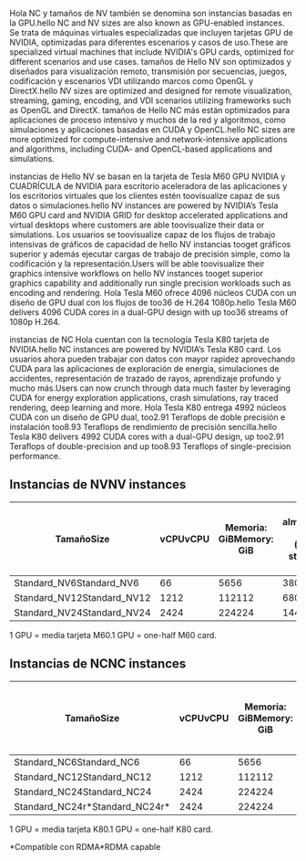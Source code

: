 
<span data-ttu-id="2002b-101">Hola NC y tamaños de NV también se denomina son instancias basadas en la GPU.</span><span class="sxs-lookup"><span data-stu-id="2002b-101">hello NC and NV sizes are also known as GPU-enabled instances.</span></span> <span data-ttu-id="2002b-102">Se trata de máquinas virtuales especializadas que incluyen tarjetas GPU de NVIDIA, optimizadas para diferentes escenarios y casos de uso.</span><span class="sxs-lookup"><span data-stu-id="2002b-102">These are specialized virtual machines that include NVIDIA's GPU cards, optimized for different scenarios and use cases.</span></span> <span data-ttu-id="2002b-103">tamaños de Hello NV son optimizados y diseñados para visualización remoto, transmisión por secuencias, juegos, codificación y escenarios VDI utilizando marcos como OpenGL y DirectX.</span><span class="sxs-lookup"><span data-stu-id="2002b-103">hello NV sizes are optimized and designed for remote visualization, streaming, gaming, encoding, and VDI scenarios utilizing frameworks such as OpenGL and DirectX.</span></span> <span data-ttu-id="2002b-104">tamaños de Hello NC más están optimizados para aplicaciones de proceso intensivo y muchos de la red y algoritmos, como simulaciones y aplicaciones basadas en CUDA y OpenCL.</span><span class="sxs-lookup"><span data-stu-id="2002b-104">hello NC sizes are more optimized for compute-intensive and network-intensive applications and algorithms, including CUDA- and OpenCL-based applications and simulations.</span></span> 


<span data-ttu-id="2002b-105">instancias de Hello NV se basan en la tarjeta de Tesla M60 GPU NVIDIA y CUADRÍCULA de NVIDIA para escritorio aceleradora de las aplicaciones y los escritorios virtuales que los clientes estén toovisualize capaz de sus datos o simulaciones.</span><span class="sxs-lookup"><span data-stu-id="2002b-105">hello NV instances are powered by NVIDIA’s Tesla M60 GPU card and NVIDIA GRID for desktop accelerated applications and virtual desktops where customers are able toovisualize their data or simulations.</span></span> <span data-ttu-id="2002b-106">Los usuarios se toovisualize capaz de los flujos de trabajo intensivas de gráficos de capacidad de hello NV instancias tooget gráficos superior y además ejecutar cargas de trabajo de precisión simple, como la codificación y la representación.</span><span class="sxs-lookup"><span data-stu-id="2002b-106">Users will be able toovisualize their graphics intensive workflows on hello NV instances tooget superior graphics capability and additionally run single precision workloads such as encoding and rendering.</span></span> <span data-ttu-id="2002b-107">Hola Tesla M60 ofrece 4096 núcleos CUDA con un diseño de GPU dual con los flujos de too36 de H.264 1080p.</span><span class="sxs-lookup"><span data-stu-id="2002b-107">hello Tesla M60 delivers 4096 CUDA cores in a dual-GPU design with up too36 streams of 1080p H.264.</span></span> 

<span data-ttu-id="2002b-108">instancias de NC Hola cuentan con la tecnología Tesla K80 tarjeta de NVIDIA.</span><span class="sxs-lookup"><span data-stu-id="2002b-108">hello NC instances are powered by NVIDIA’s Tesla K80 card.</span></span> <span data-ttu-id="2002b-109">Los usuarios ahora pueden trabajar con datos con mayor rapidez aprovechando CUDA para las aplicaciones de exploración de energía, simulaciones de accidentes, representación de trazado de rayos, aprendizaje profundo y mucho más.</span><span class="sxs-lookup"><span data-stu-id="2002b-109">Users can now crunch through data much faster by leveraging CUDA for energy exploration applications, crash simulations, ray traced rendering, deep learning and more.</span></span> <span data-ttu-id="2002b-110">Hola Tesla K80 entrega 4992 núcleos CUDA con un diseño de GPU dual, too2.91 Teraflops de doble precisión e instalación too8.93 Teraflops de rendimiento de precisión sencilla.</span><span class="sxs-lookup"><span data-stu-id="2002b-110">hello Tesla K80 delivers 4992 CUDA cores with a dual-GPU design, up too2.91 Teraflops of double-precision and up too8.93 Teraflops of single-precision performance.</span></span>

## <a name="nv-instances"></a><span data-ttu-id="2002b-111">Instancias de NV</span><span class="sxs-lookup"><span data-stu-id="2002b-111">NV instances</span></span>

| <span data-ttu-id="2002b-112">Tamaño</span><span class="sxs-lookup"><span data-stu-id="2002b-112">Size</span></span> | <span data-ttu-id="2002b-113">vCPU</span><span class="sxs-lookup"><span data-stu-id="2002b-113">vCPU</span></span> | <span data-ttu-id="2002b-114">Memoria: GiB</span><span class="sxs-lookup"><span data-stu-id="2002b-114">Memory: GiB</span></span> | <span data-ttu-id="2002b-115">GiB de almacenamiento temporal (SSD)</span><span class="sxs-lookup"><span data-stu-id="2002b-115">Temp storage (SSD) GiB</span></span> | <span data-ttu-id="2002b-116">GPU</span><span class="sxs-lookup"><span data-stu-id="2002b-116">GPU</span></span> | <span data-ttu-id="2002b-117">Número máximo de discos de datos</span><span class="sxs-lookup"><span data-stu-id="2002b-117">Maximum data disks</span></span> |
| --- | --- | --- | --- | --- | --- |
| <span data-ttu-id="2002b-118">Standard_NV6</span><span class="sxs-lookup"><span data-stu-id="2002b-118">Standard_NV6</span></span> |<span data-ttu-id="2002b-119">6</span><span class="sxs-lookup"><span data-stu-id="2002b-119">6</span></span> |<span data-ttu-id="2002b-120">56</span><span class="sxs-lookup"><span data-stu-id="2002b-120">56</span></span> |<span data-ttu-id="2002b-121">380</span><span class="sxs-lookup"><span data-stu-id="2002b-121">380</span></span> | <span data-ttu-id="2002b-122">1</span><span class="sxs-lookup"><span data-stu-id="2002b-122">1</span></span> | <span data-ttu-id="2002b-123">8</span><span class="sxs-lookup"><span data-stu-id="2002b-123">8</span></span> |
| <span data-ttu-id="2002b-124">Standard_NV12</span><span class="sxs-lookup"><span data-stu-id="2002b-124">Standard_NV12</span></span> |<span data-ttu-id="2002b-125">12</span><span class="sxs-lookup"><span data-stu-id="2002b-125">12</span></span> |<span data-ttu-id="2002b-126">112</span><span class="sxs-lookup"><span data-stu-id="2002b-126">112</span></span> |<span data-ttu-id="2002b-127">680</span><span class="sxs-lookup"><span data-stu-id="2002b-127">680</span></span> | <span data-ttu-id="2002b-128">2</span><span class="sxs-lookup"><span data-stu-id="2002b-128">2</span></span> | <span data-ttu-id="2002b-129">16</span><span class="sxs-lookup"><span data-stu-id="2002b-129">16</span></span> |
| <span data-ttu-id="2002b-130">Standard_NV24</span><span class="sxs-lookup"><span data-stu-id="2002b-130">Standard_NV24</span></span> |<span data-ttu-id="2002b-131">24</span><span class="sxs-lookup"><span data-stu-id="2002b-131">24</span></span> |<span data-ttu-id="2002b-132">224</span><span class="sxs-lookup"><span data-stu-id="2002b-132">224</span></span> |<span data-ttu-id="2002b-133">1440</span><span class="sxs-lookup"><span data-stu-id="2002b-133">1440</span></span> | <span data-ttu-id="2002b-134">4</span><span class="sxs-lookup"><span data-stu-id="2002b-134">4</span></span> | <span data-ttu-id="2002b-135">32</span><span class="sxs-lookup"><span data-stu-id="2002b-135">32</span></span> |

<span data-ttu-id="2002b-136">1 GPU = media tarjeta M60.</span><span class="sxs-lookup"><span data-stu-id="2002b-136">1 GPU = one-half M60 card.</span></span>

## <a name="nc-instances"></a><span data-ttu-id="2002b-137">Instancias de NC</span><span class="sxs-lookup"><span data-stu-id="2002b-137">NC instances</span></span>

| <span data-ttu-id="2002b-138">Tamaño</span><span class="sxs-lookup"><span data-stu-id="2002b-138">Size</span></span> | <span data-ttu-id="2002b-139">vCPU</span><span class="sxs-lookup"><span data-stu-id="2002b-139">vCPU</span></span> | <span data-ttu-id="2002b-140">Memoria: GiB</span><span class="sxs-lookup"><span data-stu-id="2002b-140">Memory: GiB</span></span> | <span data-ttu-id="2002b-141">GiB de almacenamiento temporal (SSD)</span><span class="sxs-lookup"><span data-stu-id="2002b-141">Temp storage (SSD) GiB</span></span> | <span data-ttu-id="2002b-142">GPU</span><span class="sxs-lookup"><span data-stu-id="2002b-142">GPU</span></span> | <span data-ttu-id="2002b-143">Número máximo de discos de datos</span><span class="sxs-lookup"><span data-stu-id="2002b-143">Maximum data disks</span></span> |
| --- | --- | --- | --- | --- | --- |
| <span data-ttu-id="2002b-144">Standard_NC6</span><span class="sxs-lookup"><span data-stu-id="2002b-144">Standard_NC6</span></span> |<span data-ttu-id="2002b-145">6</span><span class="sxs-lookup"><span data-stu-id="2002b-145">6</span></span> |<span data-ttu-id="2002b-146">56</span><span class="sxs-lookup"><span data-stu-id="2002b-146">56</span></span> | <span data-ttu-id="2002b-147">380</span><span class="sxs-lookup"><span data-stu-id="2002b-147">380</span></span> | <span data-ttu-id="2002b-148">1</span><span class="sxs-lookup"><span data-stu-id="2002b-148">1</span></span> | <span data-ttu-id="2002b-149">8</span><span class="sxs-lookup"><span data-stu-id="2002b-149">8</span></span> |
| <span data-ttu-id="2002b-150">Standard_NC12</span><span class="sxs-lookup"><span data-stu-id="2002b-150">Standard_NC12</span></span> |<span data-ttu-id="2002b-151">12</span><span class="sxs-lookup"><span data-stu-id="2002b-151">12</span></span> |<span data-ttu-id="2002b-152">112</span><span class="sxs-lookup"><span data-stu-id="2002b-152">112</span></span> | <span data-ttu-id="2002b-153">680</span><span class="sxs-lookup"><span data-stu-id="2002b-153">680</span></span> | <span data-ttu-id="2002b-154">2</span><span class="sxs-lookup"><span data-stu-id="2002b-154">2</span></span> | <span data-ttu-id="2002b-155">16</span><span class="sxs-lookup"><span data-stu-id="2002b-155">16</span></span> |
| <span data-ttu-id="2002b-156">Standard_NC24</span><span class="sxs-lookup"><span data-stu-id="2002b-156">Standard_NC24</span></span> |<span data-ttu-id="2002b-157">24</span><span class="sxs-lookup"><span data-stu-id="2002b-157">24</span></span> |<span data-ttu-id="2002b-158">224</span><span class="sxs-lookup"><span data-stu-id="2002b-158">224</span></span> | <span data-ttu-id="2002b-159">1440</span><span class="sxs-lookup"><span data-stu-id="2002b-159">1440</span></span> | <span data-ttu-id="2002b-160">4</span><span class="sxs-lookup"><span data-stu-id="2002b-160">4</span></span> | <span data-ttu-id="2002b-161">32</span><span class="sxs-lookup"><span data-stu-id="2002b-161">32</span></span> |
| <span data-ttu-id="2002b-162">Standard_NC24r*</span><span class="sxs-lookup"><span data-stu-id="2002b-162">Standard_NC24r*</span></span> |<span data-ttu-id="2002b-163">24</span><span class="sxs-lookup"><span data-stu-id="2002b-163">24</span></span> |<span data-ttu-id="2002b-164">224</span><span class="sxs-lookup"><span data-stu-id="2002b-164">224</span></span> | <span data-ttu-id="2002b-165">1440</span><span class="sxs-lookup"><span data-stu-id="2002b-165">1440</span></span> | <span data-ttu-id="2002b-166">4</span><span class="sxs-lookup"><span data-stu-id="2002b-166">4</span></span> | <span data-ttu-id="2002b-167">32</span><span class="sxs-lookup"><span data-stu-id="2002b-167">32</span></span> |

<span data-ttu-id="2002b-168">1 GPU = media tarjeta K80.</span><span class="sxs-lookup"><span data-stu-id="2002b-168">1 GPU = one-half K80 card.</span></span>

<span data-ttu-id="2002b-169">*Compatible con RDMA</span><span class="sxs-lookup"><span data-stu-id="2002b-169">*RDMA capable</span></span>


